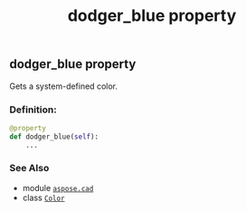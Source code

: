 ﻿---
title: dodger_blue property
second_title: Aspose.CAD for Python via .NET API References
description: 
type: docs
weight: 570
url: /python-net/aspose.cad/color/dodger_blue/
is_root: false
---

## dodger_blue property


Gets a system-defined color.
### Definition:
```python
@property
def dodger_blue(self):
    ...
```

### See Also
* module [`aspose.cad`](../../)
* class [`Color`](/cad/python-net/aspose.cad/color)
